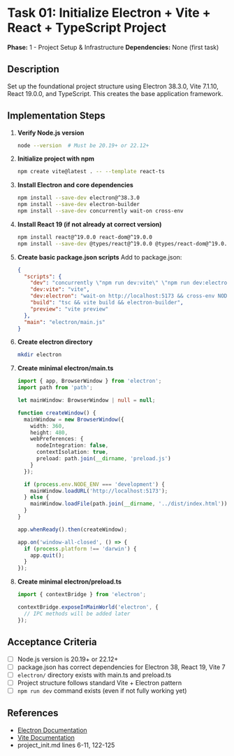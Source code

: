 # Task 01: Initialize Electron + Vite + React + TypeScript Project

**Phase:** 1 - Project Setup & Infrastructure
**Dependencies:** None (first task)

## Description
Set up the foundational project structure using Electron 38.3.0, Vite 7.1.10, React 19.0.0, and TypeScript. This creates the base application framework.

## Implementation Steps

1. **Verify Node.js version**
   ```bash
   node --version  # Must be 20.19+ or 22.12+
   ```

2. **Initialize project with npm**
   ```bash
   npm create vite@latest . -- --template react-ts
   ```

3. **Install Electron and core dependencies**
   ```bash
   npm install --save-dev electron@^38.3.0
   npm install --save-dev electron-builder
   npm install --save-dev concurrently wait-on cross-env
   ```

4. **Install React 19 (if not already at correct version)**
   ```bash
   npm install react@^19.0.0 react-dom@^19.0.0
   npm install --save-dev @types/react@^19.0.0 @types/react-dom@^19.0.0
   ```

5. **Create basic package.json scripts**
   Add to package.json:
   ```json
   {
     "scripts": {
       "dev": "concurrently \"npm run dev:vite\" \"npm run dev:electron\"",
       "dev:vite": "vite",
       "dev:electron": "wait-on http://localhost:5173 && cross-env NODE_ENV=development electron .",
       "build": "tsc && vite build && electron-builder",
       "preview": "vite preview"
     },
     "main": "electron/main.js"
   }
   ```

6. **Create electron directory**
   ```bash
   mkdir electron
   ```

7. **Create minimal electron/main.ts**
   ```typescript
   import { app, BrowserWindow } from 'electron';
   import path from 'path';

   let mainWindow: BrowserWindow | null = null;

   function createWindow() {
     mainWindow = new BrowserWindow({
       width: 360,
       height: 480,
       webPreferences: {
         nodeIntegration: false,
         contextIsolation: true,
         preload: path.join(__dirname, 'preload.js')
       }
     });

     if (process.env.NODE_ENV === 'development') {
       mainWindow.loadURL('http://localhost:5173');
     } else {
       mainWindow.loadFile(path.join(__dirname, '../dist/index.html'));
     }
   }

   app.whenReady().then(createWindow);

   app.on('window-all-closed', () => {
     if (process.platform !== 'darwin') {
       app.quit();
     }
   });
   ```

8. **Create minimal electron/preload.ts**
   ```typescript
   import { contextBridge } from 'electron';

   contextBridge.exposeInMainWorld('electron', {
     // IPC methods will be added later
   });
   ```

## Acceptance Criteria
- [ ] Node.js version is 20.19+ or 22.12+
- [ ] package.json has correct dependencies for Electron 38, React 19, Vite 7
- [ ] `electron/` directory exists with main.ts and preload.ts
- [ ] Project structure follows standard Vite + Electron pattern
- [ ] `npm run dev` command exists (even if not fully working yet)

## References
- [Electron Documentation](https://www.electronjs.org/docs/latest/)
- [Vite Documentation](https://vite.dev/)
- project_init.md lines 6-11, 122-125
